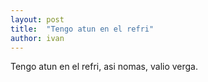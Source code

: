```yaml
---
layout: post
title:  "Tengo atun en el refri"
author: ivan
---
```

Tengo atun en el refri, asi nomas, valio verga.